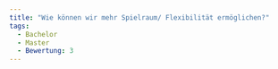 ```yaml
---
title: "Wie können wir mehr Spielraum/ Flexibilität ermöglichen?"
tags:
  - Bachelor
  - Master
  - Bewertung: 3
---
```


